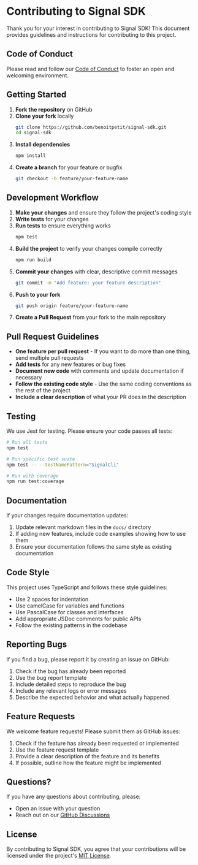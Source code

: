 # Contributing to Signal SDK

Thank you for your interest in contributing to Signal SDK! This document provides guidelines and instructions for contributing to this project.

## Code of Conduct

Please read and follow our [Code of Conduct](./CODE_OF_CONDUCT.md) to foster an open and welcoming environment.

## Getting Started

1. **Fork the repository** on GitHub
2. **Clone your fork** locally
   ```bash
   git clone https://github.com/benoitpetit/signal-sdk.git
   cd signal-sdk
   ```
3. **Install dependencies**
   ```bash
   npm install
   ```
4. **Create a branch** for your feature or bugfix
   ```bash
   git checkout -b feature/your-feature-name
   ```

## Development Workflow

1. **Make your changes** and ensure they follow the project's coding style
2. **Write tests** for your changes
3. **Run tests** to ensure everything works
   ```bash
   npm test
   ```
4. **Build the project** to verify your changes compile correctly
   ```bash
   npm run build
   ```
5. **Commit your changes** with clear, descriptive commit messages
   ```bash
   git commit -m "Add feature: your feature description"
   ```
6. **Push to your fork**
   ```bash
   git push origin feature/your-feature-name
   ```
7. **Create a Pull Request** from your fork to the main repository

## Pull Request Guidelines

- **One feature per pull request** - If you want to do more than one thing, send multiple pull requests
- **Add tests** for any new features or bug fixes
- **Document new code** with comments and update documentation if necessary
- **Follow the existing code style** - Use the same coding conventions as the rest of the project
- **Include a clear description** of what your PR does in the description

## Testing

We use Jest for testing. Please ensure your code passes all tests:

```bash
# Run all tests
npm test

# Run specific test suite
npm test -- --testNamePattern="SignalCli"

# Run with coverage
npm run test:coverage
```

## Documentation

If your changes require documentation updates:

1. Update relevant markdown files in the `docs/` directory
2. If adding new features, include code examples showing how to use them
3. Ensure your documentation follows the same style as existing documentation

## Code Style

This project uses TypeScript and follows these style guidelines:

- Use 2 spaces for indentation
- Use camelCase for variables and functions
- Use PascalCase for classes and interfaces
- Add appropriate JSDoc comments for public APIs
- Follow the existing patterns in the codebase

## Reporting Bugs

If you find a bug, please report it by creating an issue on GitHub:

1. Check if the bug has already been reported
2. Use the bug report template
3. Include detailed steps to reproduce the bug
4. Include any relevant logs or error messages
5. Describe the expected behavior and what actually happened

## Feature Requests

We welcome feature requests! Please submit them as GitHub issues:

1. Check if the feature has already been requested or implemented
2. Use the feature request template
3. Provide a clear description of the feature and its benefits
4. If possible, outline how the feature might be implemented

## Questions?

If you have any questions about contributing, please:

- Open an issue with your question
- Reach out on our [GitHub Discussions](https://github.com/signal-sdk/signal-sdk/discussions)

## License

By contributing to Signal SDK, you agree that your contributions will be licensed under the project's [MIT License](./LICENSE). 